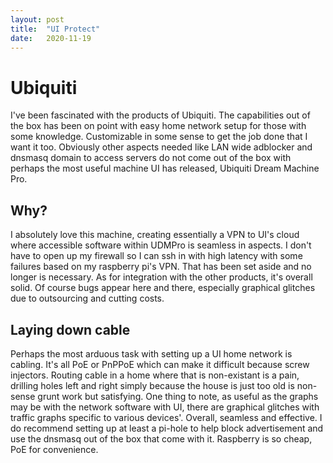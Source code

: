 ```yaml
---
layout:	post
title:	"UI Protect"
date:	2020-11-19
---
```


# Ubiquiti
I've been fascinated with the products of Ubiquiti. The capabilities out of the box has been on point with easy home network setup for those with some knowledge. Customizable in some sense to get the job done that I want it too. Obviously other aspects needed like LAN wide adblocker and dnsmasq domain to access servers do not come out of the box with perhaps the most useful machine UI has released, Ubiquiti Dream Machine Pro.

## Why?
I absolutely love this machine, creating essentially a VPN to UI's cloud where accessible software within UDMPro is seamless in aspects. I don't have to open up my firewall so I can ssh in with high latency with some failures based on my raspberry pi's VPN. That has been set aside and no longer is necessary. As for integration with the other products, it's overall solid. Of course bugs appear here and there, especially graphical glitches due to outsourcing and cutting costs.

## Laying down cable
Perhaps the most arduous task with setting up a UI home network is cabling. It's all PoE or PnPPoE which can make it difficult because screw injectors. Routing cable in a home where that is non-existant is a pain, drilling holes left and right simply because the house is just too old is non-sense grunt work but satisfying. One thing to note, as useful as the graphs may be with the network software with UI, there are graphical glitches with traffic graphs specific to various devices'. Overall, seamless and effective. I do recommend setting up at least a pi-hole to help block advertisement and use the dnsmasq out of the box that come with it. Raspberry is so cheap, PoE for convenience.